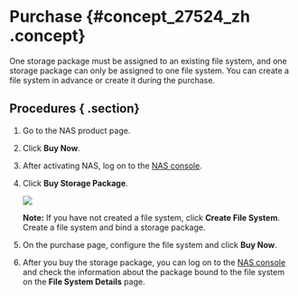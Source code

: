 # Purchase {#concept_27524_zh .concept}

One storage package must be assigned to an existing file system, and one storage package can only be assigned to one file system. You can create a file system in advance or create it during the purchase.

## Procedures { .section}

1.  Go to the NAS product page.
2.  Click **Buy Now**.
3.  After activating NAS, log on to the [NAS console](https://partners-intl.console.aliyun.com/#/nas).
4.  Click **Buy Storage Package**.

    ![](http://static-aliyun-doc.oss-cn-hangzhou.aliyuncs.com/assets/img/18686/154685280612706_en-US.png)

    **Note:** If you have not created a file system, click **Create File System**. Create a file system and bind a storage package.

5.  On the purchase page, configure the file system and click **Buy Now**.
6.  After you buy the storage package, you can log on to the [NAS console](https://partners-intl.aliyun.com/#/nas) and check the information about the package bound to the file system on the **File System Details** page.

